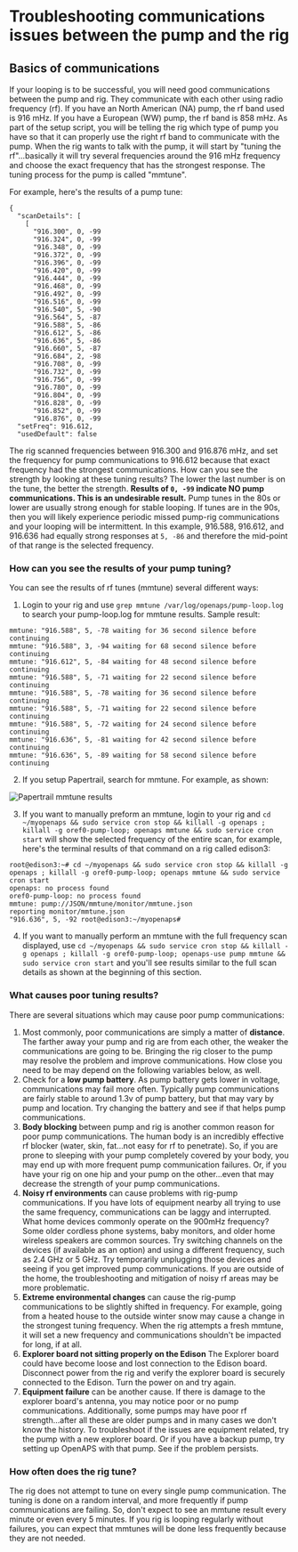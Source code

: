 # Troubleshooting communications issues between the pump and the rig

## Basics of communications

If your looping is to be successful, you will need good communications between the pump and rig.  They communicate with each other using radio frequency (rf).  If you have an North American (NA) pump, the rf band used is 916 mHz.  If you have a European (WW) pump, the rf band is 858 mHz.  As part of the setup script, you will be telling the rig which type of pump you have so that it can properly use the right rf band to communicate with the pump.  When the rig wants to talk with the pump, it will start by "tuning the rf"...basically it will try several frequencies around the 916 mHz frequency and choose the exact frequency that has the strongest response.  The tuning process for the pump is called "mmtune".

For example, here's the results of a pump tune:
```
{
  "scanDetails": [
    [
      "916.300", 0, -99
      "916.324", 0, -99
      "916.348", 0, -99
      "916.372", 0, -99
      "916.396", 0, -99
      "916.420", 0, -99
      "916.444", 0, -99
      "916.468", 0, -99
      "916.492", 0, -99
      "916.516", 0, -99
      "916.540", 5, -90
      "916.564", 5, -87
      "916.588", 5, -86
      "916.612", 5, -86
      "916.636", 5, -86
      "916.660", 5, -87
      "916.684", 2, -98
      "916.708", 0, -99
      "916.732", 0, -99
      "916.756", 0, -99
      "916.780", 0, -99
      "916.804", 0, -99
      "916.828", 0, -99
      "916.852", 0, -99
      "916.876", 0, -99
  "setFreq": 916.612, 
  "usedDefault": false
  ```
  
The rig scanned frequencies between 916.300 and 916.876 mHz, and set the frequency for pump communications to 916.612 because that exact frequency had the strongest communications.  How can you see the strength by looking at these tuning results?  The lower the last number is on the tune, the better the strength.  **Results of `0, -99` indicate NO pump communications.  This is an undesirable result.**  Pump tunes in the 80s or lower are usually strong enough for stable looping.  If tunes are in the 90s, then you will likely experience periodic missed pump-rig communications and your looping will be intermittent.  In this example, 916.588, 916.612, and 916.636 had equally strong responses at `5, -86` and therefore the mid-point of that range is the selected frequency.

### How can you see the results of your pump tuning?

You can see the results of rf tunes (mmtune) several different ways:

1. Login to your rig and use `grep mmtune /var/log/openaps/pump-loop.log` to search your pump-loop.log for mmtune results.  Sample result:
  ```
  mmtune: "916.588", 5, -78 waiting for 36 second silence before continuing
mmtune: "916.588", 3, -94 waiting for 68 second silence before continuing
mmtune: "916.612", 5, -84 waiting for 48 second silence before continuing
mmtune: "916.588", 5, -71 waiting for 22 second silence before continuing
mmtune: "916.588", 5, -78 waiting for 36 second silence before continuing
mmtune: "916.588", 5, -71 waiting for 22 second silence before continuing
mmtune: "916.588", 5, -72 waiting for 24 second silence before continuing
mmtune: "916.636", 5, -81 waiting for 42 second silence before continuing
mmtune: "916.636", 5, -89 waiting for 58 second silence before continuing
```

2. If you setup Papertrail, search for mmtune.  For example, as shown:

![Papertrail mmtune results](../Images/papertrail-mmtune-sample.png) 


3. If you want to manually preform an mmtune, login to your rig and `cd ~/myopenaps && sudo service cron stop && killall -g openaps ; killall -g oref0-pump-loop; openaps mmtune && sudo service cron start` will show the selected frequency of the entire scan, for example, here's the terminal results of that command on a rig called edison3:
  ```
  root@edison3:~# cd ~/myopenaps && sudo service cron stop && killall -g openaps ; killall -g oref0-pump-loop; openaps mmtune && sudo service cron start
openaps: no process found
oref0-pump-loop: no process found
mmtune: pump://JSON/mmtune/monitor/mmtune.json
reporting monitor/mmtune.json
"916.636", 5, -92 root@edison3:~/myopenaps#
```

4.  If you want to manually perform an mmtune with the full frequency scan displayed, use `cd ~/myopenaps && sudo service cron stop && killall -g openaps ; killall -g oref0-pump-loop; openaps-use pump mmtune && sudo service cron start` and you'll see results similar to the full scan details as shown at the beginning of this section.

### What causes poor tuning results?

There are several situations which may cause poor pump communications:

1. Most commonly, poor communications are simply a matter of **distance**.  The farther away your pump and rig are from each other, the weaker the communications are going to be.  Bringing the rig closer to the pump may resolve the problem and improve communications. How close you need to be may depend on the following variables below, as well.
2. Check for a **low pump battery**.  As pump battery gets lower in voltage, communications may fail more often.  Typically pump communications are fairly stable to around 1.3v of pump battery, but that may vary by pump and location.  Try changing the battery and see if that helps pump communications.
3. **Body blocking** between pump and rig is another common reason for poor pump communications.  The human body is an incredibly effective rf blocker (water, skin, fat...not easy for rf to penetrate).  So, if you are prone to sleeping with your pump completely covered by your body, you may end up with more frequent pump communication failures.  Or, if you have your rig on one hip and your pump on the other...even that may decrease the strength of your pump communications.
4. **Noisy rf environments** can cause problems with rig-pump communications.  If you have lots of equipment nearby all trying to use the same frequency, communications can be laggy and interrupted.  What home devices commonly operate on the 900mHz frequency?  Some older cordless phone systems, baby monitors, and older home wireless speakers are common sources.  Try switching channels on the devices (if available as an option) and using a different frequency, such as 2.4 GHz or 5 GHz.  Try temporarily unplugging those devices and seeing if you get improved pump communications.  If you are outside of the home, the troubleshooting and mitigation of noisy rf areas may be more problematic.
5. **Extreme environmental changes** can cause the rig-pump communications to be slightly shifted in frequency.  For example, going from a heated house to the outside winter snow may cause a change in the strongest tuning frequency.  When the rig attempts a fresh mmtune, it will set a new frequency and communications shouldn't be impacted for long, if at all.
6. **Explorer board not sitting properly on the Edison** The Explorer board could have become loose and lost connection to the Edison board. Disconnect power from the rig and verify the explorer board is securely connected to the Edison. Turn the power on and try again.
7. **Equipment failure** can be another cause.  If there is damage to the explorer board's antenna, you may notice poor or no pump communications.  Additionally, some pumps may have poor rf strength...after all these are older pumps and in many cases we don't know the history.  To troubleshoot if the issues are equipment related, try the pump with a new explorer board.  Or if you have a backup pump, try setting up OpenAPS with that pump.  See if the problem persists.

### How often does the rig tune?

The rig does not attempt to tune on every single pump communication.  The tuning is done on a random interval, and more frequently if pump communications are failing.  So, don't expect to see an mmtune result every minute or even every 5 minutes.  If you rig is looping regularly without failures, you can expect that mmtunes will be done less frequently because they are not needed.

